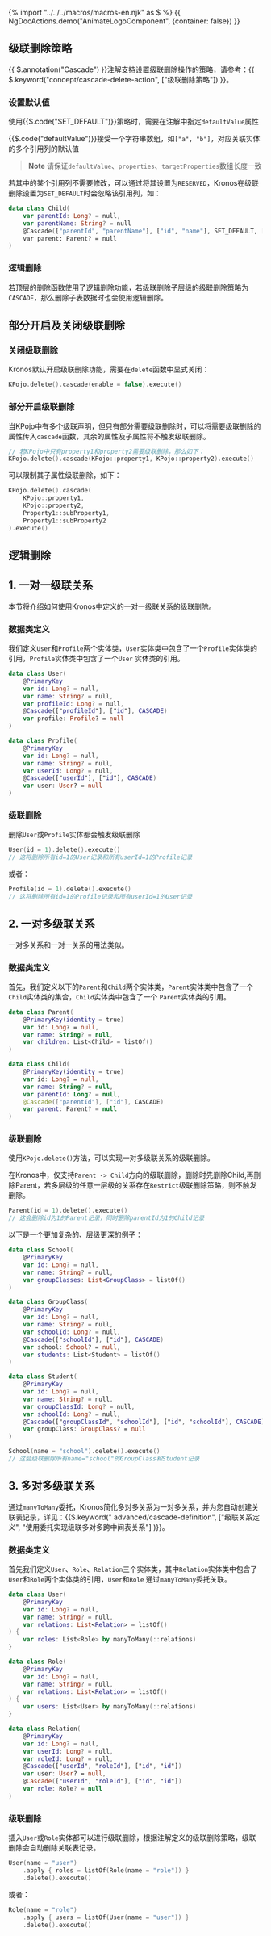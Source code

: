 {% import "../../../macros/macros-en.njk" as $ %}
{{ NgDocActions.demo("AnimateLogoComponent", {container: false}) }}

## 级联删除策略

{{ $.annotation("Cascade") }}注解支持设置级联删除操作的策略，请参考：{{ $.keyword("concept/cascade-delete-action", ["级联删除策略"]) }}。

### 设置默认值

使用{{$.code("SET_DEFAULT")}}策略时，需要在注解中指定`defaultValue`属性

{{$.code("defaultValue")}}接受一个字符串数组，如`["a", "b"]`，对应关联实体的多个引用列的默认值

> **Note**
> 请保证`defaultValue`、`properties`、`targetProperties`数组长度一致

若其中的某个引用列不需要修改，可以通过将其设置为`RESERVED`，Kronos在级联删除设置为`SET_DEFAULT`时会忽略该引用列，如：

```kotlin
data class Child(
    var parentId: Long? = null,
    var parentName: String? = null
    @Cascade(["parentId", "parentName"], ["id", "name"], SET_DEFAULT, [RESERVED, "empty"])
    var parent: Parent? = null
) 
```

### 逻辑删除

若顶层的删除函数使用了逻辑删除功能，若级联删除子层级的级联删除策略为`CASCADE`，那么删除子表数据时也会使用逻辑删除。

## 部分开启及关闭级联删除

### 关闭级联删除

Kronos默认开启级联删除功能，需要在`delete`函数中显式关闭：

```kotlin
KPojo.delete().cascade(enable = false).execute()
```
### 部分开启级联删除

当KPojo中有多个级联声明，但只有部分需要级联删除时，可以将需要级联删除的属性传入`cascade`函数，其余的属性及子属性将不触发级联删除。

```kotlin
// 若KPojo中只有property1和property2需要级联删除，那么如下：
KPojo.delete().cascade(KPojo::property1, KPojo::property2).execute()
```

可以限制其子属性级联删除，如下：

```kotlin
KPojo.delete().cascade(
    KPojo::property1, 
    KPojo::property2, 
    Property1::subProperty1, 
    Property1::subProperty2
).execute()
```

## 逻辑删除

## 1. 一对一级联关系

本节将介绍如何使用Kronos中定义的一对一级联关系的级联删除。

### 数据类定义

我们定义`User`和`Profile`两个实体类，`User`实体类中包含了一个`Profile`实体类的引用，`Profile`实体类中包含了一个`User`
实体类的引用。

```kotlin group="case3" name="User.kt" icon="kotlin"
data class User(
    @PrimaryKey
    var id: Long? = null,
    var name: String? = null,
    var profileId: Long? = null,
    @Cascade(["profileId"], ["id"], CASCADE)
    var profile: Profile? = null
)
```

```kotlin group="case3" name="Profile.kt" icon="kotlin"
data class Profile(
    @PrimaryKey
    var id: Long? = null,
    var name: String? = null,
    var userId: Long? = null,
    @Cascade(["userId"], ["id"], CASCADE)
    var user: User? = null
)
```

### 级联删除

删除`User`或`Profile`实体都会触发级联删除

```kotlin
User(id = 1).delete().execute()
// 这将删除所有id=1的User记录和所有userId=1的Profile记录
```

或者：

```kotlin
Profile(id = 1).delete().execute()
// 这将删除所有id=1的Profile记录和所有userId=1的User记录
```

## 2. 一对多级联关系

一对多关系和一对一关系的用法类似。

### 数据类定义

首先，我们定义以下的`Parent`和`Child`两个实体类，`Parent`实体类中包含了一个`Child`实体类的集合，`Child`实体类中包含了一个
`Parent`实体类的引用。

```kotlin group="case1" name="Parent.kt" icon="kotlin"
data class Parent(
    @PrimaryKey(identity = true)
    var id: Long? = null,
    var name: String? = null,
    var children: List<Child> = listOf()
)
```

```kotlin group="case1" name="Child.kt" icon="kotlin"
data class Child(
    @PrimaryKey(identity = true)
    var id: Long? = null,
    var name: String? = null,
    var parentId: Long? = null,
    @Cascade(["parentId"], ["id"], CASCADE)
    var parent: Parent? = null
)
```

### 级联删除

使用`KPojo.delete()`方法，可以实现一对多级联关系的级联删除。

在Kronos中，仅支持`Parent -> Child`方向的级联删除，删除时先删除Child,再删除Parent，若多层级的任意一层级的关系存在`Restrict`级联删除策略，则不触发删除。

```kotlin
Parent(id = 1).delete().execute()
// 这会删除id为1的Parent记录，同时删除parentId为1的Child记录
```

以下是一个更加复杂的、层级更深的例子：

```kotlin group="case2" name="School.kt" icon="kotlin"
data class School(
    @PrimaryKey
    var id: Long? = null,
    var name: String? = null,
    var groupClasses: List<GroupClass> = listOf()
)
```

```kotlin group="case2" name="GroupClass.kt" icon="kotlin"
data class GroupClass(
    @PrimaryKey
    var id: Long? = null,
    var name: String? = null,
    var schoolId: Long? = null,
    @Cascade(["schoolId"], ["id"], CASCADE)
    var school: School? = null,
    var students: List<Student> = listOf()
)
```

```kotlin group="case2" name="Student.kt" icon="kotlin"
data class Student(
    @PrimaryKey
    var id: Long? = null,
    var name: String? = null,
    var groupClassId: Long? = null,
    var schoolId: Long? = null,
    @Cascade(["groupClassId", "schoolId"], ["id", "schoolId"], CASCADE)
    var groupClass: GroupClass? = null
)
```

```kotlin
School(name = "school").delete().execute()
// 这会级联删除所有name="school"的GroupClass和Student记录
```

## 3. 多对多级联关系

通过`manyToMany`委托，Kronos简化多对多关系为一对多关系，并为您自动创建关联表记录，详见：{{$.keyword("
advanced/cascade-definition", ["级联关系定义", "使用委托实现级联多对多跨中间表关系"] )}}。

### 数据类定义

首先我们定义`User`、`Role`、`Relation`三个实体类，其中`Relation`实体类中包含了`User`和`Role`两个实体类的引用，`User`和`Role`
通过`manyToMany`委托关联。

```kotlin group="case4" name="User.kt" icon="kotlin"
data class User(
    @PrimaryKey
    var id: Long? = null,
    var name: String? = null,
    var relations: List<Relation> = listOf()
) {
    var roles: List<Role> by manyToMany(::relations)
}
```

```kotlin group="case4" name="Role.kt" icon="kotlin"
data class Role(
    @PrimaryKey
    var id: Long? = null,
    var name: String? = null,
    var relations: List<Relation> = listOf()
) {
    var users: List<User> by manyToMany(::relations)
}
```

```kotlin group="case4" name="Relation.kt" icon="kotlin"
data class Relation(
    @PrimaryKey
    var id: Long? = null,
    var userId: Long? = null,
    var roleId: Long? = null,
    @Cascade(["userId", "roleId"], ["id", "id"])
    var user: User? = null,
    @Cascade(["userId", "roleId"], ["id", "id"])
    var role: Role? = null
)
```

### 级联删除

插入`User`或`Role`实体都可以进行级联删除，根据注解定义的级联删除策略，级联删除会自动删除关联表记录。

```kotlin
User(name = "user")
    .apply { roles = listOf(Role(name = "role")) }
    .delete().execute()
```

或者：

```kotlin
Role(name = "role")
    .apply { users = listOf(User(name = "user")) }
    .delete().execute()
``` 